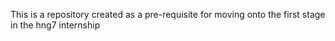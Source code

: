 This is a repository created as a pre-requisite for moving onto the first stage in the hng7 internship
